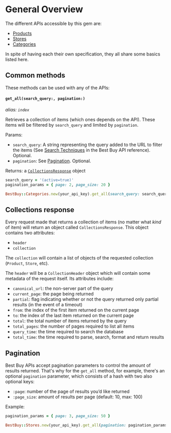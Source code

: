 # General Overview

The different APIs accessible by this gem are:

- [Products](products_api.md)
- [Stores](stores_api.md)
- [Categories](categories_api.md)

In spite of having each their own specification, they all share some basics listed here.

## Common methods

These methods can be used with any of the APIs:

#### `get_all(search_query:, pagination:)`
_alias: `index`_

Retrieves a collection of items (which ones depends on the API). These items will be filtered by `search_query` and limited by `pagination`.

Params:

- `search_query`: A string representing the query added to the URL to filter the items (See [Search Techniques](https://bestbuyapis.github.io/api-documentation/#search-techniques) in the Best Buy API reference). Optional.
- `pagination`: See [Pagination](general_overview.md#pagination). Optional.

Returns: a [`CollectionsResponse`](general_overview.md#collections-response) object

```ruby
search_query = '(active=true)'
pagination_params = { page: 2, page_size: 20 }

BestBuy::Categories.new(your_api_key).get_all(search_query: search_query, pagination: pagination_params)
```

## Collections response

Every request made that returns a collection of items (no matter what *kind* of item) will return an object called `CollectionsResponse`. This object contains two attributes:

- `header`
- `collection`

The `collection` will contain a list of objects of the requested collection (`Product`, `Store`, etc).

The `header` will be a `CollectionHeader` object which will contain some metadata of the request itself. Its attributes include:

- `canonical_url`: the non-server part of the query
- `current_page`: the page being returned
- `partial`: flag indicating whether or not the query returned only partial results (in the event of a timeout)
- `from`: the index of the first item returned on the current page
- `to`: the index of the last item returned on the current page
- `total`: the total number of items returned by the query
- `total_pages`: the number of pages required to list all items
- `query_time`: the time required to search the database
- `total_time`: the time required to parse, search, format and return results

## Pagination

Best Buy APIs accept pagination parameters to control the amount of results returned. That's why for the `get_all` method, for example, there's an optional `pagination` parameter, which consists of a hash with two also optional keys:

- `:page`: number of the page of results you’d like returned
- `:page_size`: amount of results per page (default: 10, max: 100)

Example:
```ruby
pagination_params = { page: 3, page_size: 50 }

BestBuy::Stores.new(your_api_key).get_all(pagination: pagination_params)
```

